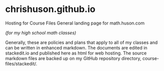 # chrishuson.github.io
Hosting for Course Files
General landing page for math.huson.com

*(for my high school math classes)*

Generally, these are policies and plans that apply to all of my classes and can be written in enhanced markdown. The documents are edited in stackedit.io and published here as html for web hosting. The source markdown files are backed up on my GitHub repository directory, course-files/stackedit/. 

